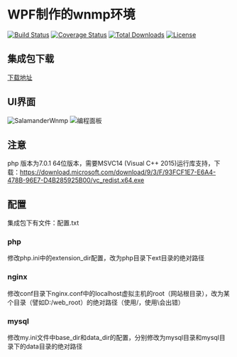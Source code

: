 # WPF制作的wnmp环境

[![Build Status](https://travis-ci.org/slimphp/Slim.svg?branch=develop)](https://travis-ci.org/slimphp/Slim)
[![Coverage Status](https://coveralls.io/repos/slimphp/Slim/badge.svg)](https://coveralls.io/r/slimphp/Slim)
[![Total Downloads](https://poser.pugx.org/slim/slim/downloads)](https://packagist.org/packages/slim/slim)
[![License](https://poser.pugx.org/slim/slim/license)](https://packagist.org/packages/slim/slim)

## 集成包下载
[下载地址](http://pan.baidu.com/s/1dERoZW9)

## UI界面
![SalamanderWnmp](http://git.oschina.net/uploads/images/2017/0222/202019_652ee6f0_433553.png)
![编程面板](http://git.oschina.net/uploads/images/2017/0222/160849_e369b9e1_433553.png)


## 注意
php 版本为7.0.1 64位版本，需要MSVC14 (Visual C++ 2015)运行库支持，下载：https://download.microsoft.com/download/9/3/F/93FCF1E7-E6A4-478B-96E7-D4B285925B00/vc_redist.x64.exe



## 配置

集成包下有文件：配置.txt
### php
修改php.ini中的extension_dir配置，改为php目录下ext目录的绝对路径

### nginx

修改conf目录下nginx.conf中的localhost虚拟主机的root（网站根目录），改为某个目录（譬如D:/web_root）的绝对路径（使用/，使用\会出错）

### mysql

修改my.ini文件中base_dir和data_dir的配置，分别修改为mysql目录和mysql目录下的data目录的绝对路径





